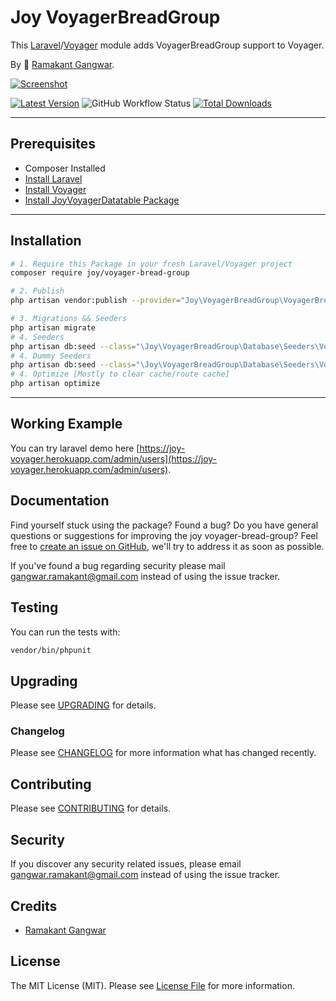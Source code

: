 # Joy VoyagerBreadGroup

This [Laravel](https://laravel.com/)/[Voyager](https://voyager.devdojo.com/) module adds VoyagerBreadGroup support to Voyager.

By 🐼 [Ramakant Gangwar](https://github.com/rxcod9).

[![Screenshot](https://raw.githubusercontent.com/rxcod9/joy-voyager-bread-group/main/cover.jpg)](https://joy-voyager.herokuapp.com/)

[![Latest Version](https://img.shields.io/github/v/release/rxcod9/joy-voyager-bread-group?style=flat-square)](https://github.com/rxcod9/joy-voyager-bread-group/releases)
![GitHub Workflow Status](https://img.shields.io/github/workflow/status/rxcod9/joy-voyager-bread-group/run-tests?label=tests)
[![Total Downloads](https://img.shields.io/packagist/dt/joy/voyager-bread-group.svg?style=flat-square)](https://packagist.org/packages/joy/voyager-bread-group)

---

## Prerequisites

*   Composer Installed
*   [Install Laravel](https://laravel.com/docs/installation)
*   [Install Voyager](https://github.com/the-control-group/voyager)
*   [Install JoyVoyagerDatatable Package](https://github.com/rxcod9/joy-voyager-datatable)

---

## Installation

```bash
# 1. Require this Package in your fresh Laravel/Voyager project
composer require joy/voyager-bread-group

# 2. Publish
php artisan vendor:publish --provider="Joy\VoyagerBreadGroup\VoyagerBreadGroupServiceProvider" --force

# 3. Migrations && Seeders
php artisan migrate
# 4. Seeders
php artisan db:seed --class="\Joy\VoyagerBreadGroup\Database\Seeders\VoyagerDatabaseSeeder" --force
# 4. Dummy Seeders
php artisan db:seed --class="\Joy\VoyagerBreadGroup\Database\Seeders\VoyagerDummyDatabaseSeeder" --force
# 4. Optimize [Mostly to clear cache/route cache]
php artisan optimize
```

---


## Working Example

You can try laravel demo here [https://joy-voyager.herokuapp.com/admin/users](https://joy-voyager.herokuapp.com/admin/users).

## Documentation

Find yourself stuck using the package? Found a bug? Do you have general questions or suggestions for improving the joy voyager-bread-group? Feel free to [create an issue on GitHub](https://github.com/rxcod9/joy-voyager-bread-group/issues), we'll try to address it as soon as possible.

If you've found a bug regarding security please mail [gangwar.ramakant@gmail.com](mailto:gangwar.ramakant@gmail.com) instead of using the issue tracker.

## Testing

You can run the tests with:

```bash
vendor/bin/phpunit
```

## Upgrading

Please see [UPGRADING](UPGRADING.md) for details.

### Changelog

Please see [CHANGELOG](CHANGELOG.md) for more information what has changed recently.

## Contributing

Please see [CONTRIBUTING](CONTRIBUTING.md) for details.

## Security

If you discover any security related issues, please email [gangwar.ramakant@gmail.com](mailto:gangwar.ramakant@gmail.com) instead of using the issue tracker.

## Credits

- [Ramakant Gangwar](https://github.com/rxcod9)

## License

The MIT License (MIT). Please see [License File](LICENSE.md) for more information.
